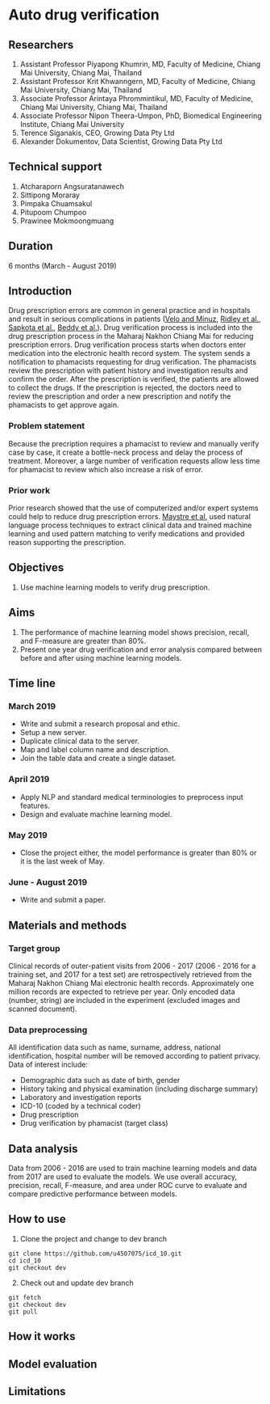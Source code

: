 # Auto drug verification
## Researchers
1. Assistant Professor Piyapong Khumrin, MD, Faculty of Medicine, Chiang Mai University, Chiang Mai, Thailand
2. Assistant Professor Krit Khwanngern, MD, Faculty of Medicine, Chiang Mai University, Chiang Mai, Thailand
3. Associate Professor Arintaya Phrommintikul, MD, Faculty of Medicine, Chiang Mai University, Chiang Mai, Thailand
4. Associate Professor Nipon Theera-Umpon, PhD, Biomedical Engineering Institute, Chiang Mai University
5. Terence Siganakis, CEO, Growing Data Pty Ltd
6. Alexander Dokumentov, Data Scientist, Growing Data Pty Ltd

## Technical support
1. Atcharaporn Angsuratanawech 
2. Sittipong Moraray
3. Pimpaka Chuamsakul
4. Pitupoom Chumpoo
5. Prawinee Mokmoongmuang

## Duration
6 months (March - August 2019)

## Introduction
Drug prescription errors are common in general practice and in hospitals and result in serious complications in patients ([Velo and Minuz](https://bpspubs.onlinelibrary.wiley.com/doi/pdf/10.1111/j.1365-2125.2009.03425.x), [Ridley et al.](https://onlinelibrary.wiley.com/doi/pdf/10.1111/j.1365-2044.2004.03969.x), [Sapkota et al.](https://www.researchgate.net/profile/Sujata_Sapkota/publication/280315716_Drug_prescribing_pattern_and_prescription_error_in_elderly_A_retrospective_study_of_inpatient_record/links/55b2201508aec0e5f4314737.pdf), [Beddy et al.](https://link.springer.com/article/10.1007/s11845-010-0474-6)). Drug verification process is included into the drug prescription process in the Maharaj Nakhon Chiang Mai for reducing prescription errors. Drug verification process starts when doctors enter medication into the electronic health record system. The system sends a notification to phamacists requesting for drug verification. The phamacists review the prescription with patient history and investigation results and confirm the order. After the prescription is verified, the patients are allowed to collect the drugs. If the prescription is rejected, the doctors need to review the prescription and order a new prescription and notify the phamacists to get approve again.
### Problem statement
Because the precription requires a phamacist to review and manually verify case by case, it create a bottle-neck process and delay the process of treatment. Moreover, a large number of verification requests allow less time for phamacist to review which also increase a risk of error. 
### Prior work
Prior research showed that the use of computerized and/or expert systems could help to reduce drug prescription errors. [Maystre et al.](https://academic.oup.com/jamia/article/17/5/559/831789) used natural language process techniques to extract clinical data and trained machine learning and used pattern matching to verify medications and provided reason supporting the prescription.
## Objectives
1. Use machine learning models to verify drug prescription.

## Aims
1. The performance of machine learning model shows precision, recall, and F-measure are greater than 80%.
2. Present one year drug verification and error analysis compared between before and after using machine learning models.

## Time line
### March 2019
  * Write and submit a research proposal and ethic.
  * Setup a new server.
  * Duplicate clinical data to the server.
  * Map and label column name and description.
  * Join the table data and create a single dataset.
### April 2019
  * Apply NLP and standard medical terminologies to preprocess input features.
  * Design and evaluate machine learning model.
### May 2019
  * Close the project either, the model performance is greater than 80% or it is the last week of May.
### June - August 2019
  * Write and submit a paper.
  
## Materials and methods
### Target group
Clinical records of outer-patient visits from 2006 - 2017 (2006 - 2016 for a training set, and 2017 for a test set) are retrospectively retrieved from the Maharaj Nakhon Chiang Mai electronic health records. Approximately one million records are expected to retrieve per year. Only encoded data (number, string) are included in the experiment (excluded images and scanned document).

### Data preprocessing
All identification data such as name, surname, address, national identification, hospital number will be removed according to patient privacy. Data of interest include:
  * Demographic data such as date of birth, gender
  * History taking and physical examination (including discharge summary)
  * Laboratory and investigation reports
  * ICD-10 (coded by a technical coder)
  * Drug prescription
  * Drug verification by phamacist (target class)
  
## Data analysis
Data from 2006 - 2016 are used to train machine learning models and data from 2017 are used to evaluate the models. We use overall accuracy, precision, recall, F-measure, and area under ROC curve to evaluate and compare predictive performance between models.

## How to use
1. Clone the project and change to dev branch
```
git clone https://github.com/u4507075/icd_10.git
cd icd_10
git checkout dev
```
2. Check out and update dev branch
```
git fetch
git checkout dev
git pull
```
## How it works
## Model evaluation
## Limitations

